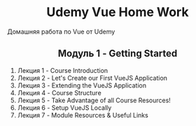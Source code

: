 <h1 align="center">Udemy Vue Home Work</h1>

Домашняя работа по Vue от Udemy

<h2 align="center">Модуль 1 - Getting Started</h2>

1. Лекция 1 - Course Introduction 
2. Лекция 2 - Let's Create our First VueJS Application 
3. Лекция 3 - Extending the VueJS Application 
4. Лекция 4 - Course Structure 
5. Лекция 5 - Take Advantage of all Course Resources! 
6. Лекция 6 - Setup VueJS Locally 
7. Лекция 7 - Module Resources & Useful Links
